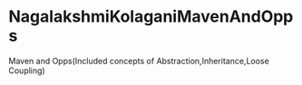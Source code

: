 # NagalakshmiKolaganiMavenAndOpps
Maven and Opps(Included concepts of Abstraction,Inheritance,Loose Coupling)
